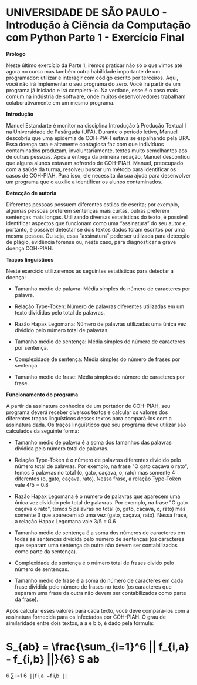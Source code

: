 # UNIVERSIDADE DE SÃO PAULO - Introdução à Ciência da Computação com Python Parte 1 - Exercício Final

**Prólogo**

Neste último exercício da Parte 1, iremos praticar não só o que vimos até agora no curso mas também outra habilidade importante de um programador: utilizar e interagir com código escrito por terceiros. Aqui, você não irá implementar o seu programa do zero. Você irá partir de um programa já iniciado e irá completá-lo. Na verdade, esse é o caso mais comum na indústria de software, onde muitos desenvolvedores trabalham colaborativamente em um mesmo programa.


**Introdução**

Manuel Estandarte é monitor na disciplina Introdução à Produção Textual I na Universidade de Pasárgada (UPA). Durante o período letivo, Manuel descobriu que uma epidemia de COH-PIAH estava se espalhando pela UPA. Essa doença rara e altamente contagiosa faz com que indivíduos contaminados produzam, involuntariamente, textos muito semelhantes aos de outras pessoas. Após a entrega da primeira redação, Manuel desconfiou que alguns alunos estavam sofrendo de COH-PIAH. Manuel, preocupado com a saúde da turma, resolveu buscar um método para identificar os casos de COH-PIAH. Para isso, ele necessita da sua ajuda para desenvolver um programa que o auxilie a identificar os alunos contaminados.


**Detecção de autoria**

Diferentes pessoas possuem diferentes estilos de escrita; por exemplo, algumas pessoas preferem sentenças mais curtas, outras preferem sentenças mais longas. Utilizando diversas estatísticas do texto, é possível identificar aspectos que funcionam como uma “assinatura” do seu autor e, portanto, é possível detectar se dois textos dados foram escritos por uma mesma pessoa. Ou seja, essa “assinatura” pode ser utilizada para detecção de plágio, evidência forense ou, neste caso, para diagnosticar a grave doença COH-PIAH.


**Traços linguísticos**

Neste exercício utilizaremos as seguintes estatísticas para detectar a doença:

- Tamanho médio de palavra: Média simples do número de caracteres por palavra.

- Relação Type-Token: Número de palavras diferentes utilizadas em um texto divididas pelo total de palavras.

- Razão Hapax Legomana: Número de palavras utilizadas uma única vez dividido pelo número total de palavras.

- Tamanho médio de sentença: Média simples do número de caracteres por sentença.

- Complexidade de sentença: Média simples do número de frases por sentença.

- Tamanho médio de frase: Média simples do número de caracteres por frase.


**Funcionamento do programa**

A partir da assinatura conhecida de um portador de COH-PIAH, seu programa deverá receber diversos textos e calcular os valores dos diferentes traços linguísticos desses textos para compará-los com a assinatura dada. Os traços linguísticos que seu programa deve utilizar são calculados da seguinte forma:

- Tamanho médio de palavra é a soma dos tamanhos das palavras dividida pelo número total de palavras.

- Relação Type-Token é o número de palavras diferentes dividido pelo número total de palavras. Por exemplo, na frase "O gato caçava o rato", temos 5 palavras no total (o, gato, caçava, o, rato) mas somente 4 diferentes (o, gato, caçava, rato). Nessa frase, a relação Type-Token vale 4/5 = 0.8  

- Razão Hapax Legomana é o número de palavras que aparecem uma única vez dividido pelo total de palavras. Por exemplo, na frase "O gato caçava o rato", temos 5 palavras no total (o, gato, caçava, o, rato) mas somente 3 que aparecem só uma vez (gato, caçava, rato). Nessa frase, a relação Hapax Legomana vale 3/5 = 0.6  

- Tamanho médio de sentença é a soma dos números de caracteres em todas as sentenças dividida pelo número de sentenças (os caracteres que separam uma sentença da outra não devem ser contabilizados como parte da sentença).

- Complexidade de sentença é o número total de frases divido pelo número de sentenças.

- Tamanho médio de frase é a soma do número de caracteres em cada frase dividida pelo número de frases no texto (os caracteres que separam uma frase da outra não devem ser contabilizados como parte da frase).


Após calcular esses valores para cada texto, você deve compará-los com a assinatura fornecida para os infectados por COH-PIAH. O grau de similaridade entre dois textos,  a a e  b b, é dado pela fórmula:

 S_{ab} = \frac{\sum_{i=1}^6 || f_{i,a} - f_{i,b} ||}{6} S 
ab
​
 = 
6
∑ 
i=1
6
​
 ∣∣f 
i,a
​
 −f 
i,b
​
 ∣∣
​
